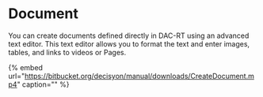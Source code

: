 # Document

You can create documents defined directly in DAC-RT using an advanced text editor. This text editor allows you to format the text and enter images, tables, and links to videos or Pages.

{% embed url="https://bitbucket.org/decisyon/manual/downloads/CreateDocument.mp4" caption="" %}

